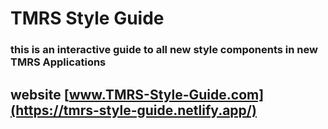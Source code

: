 # TMRS Style Guide
### this is an interactive guide to all new style components in new TMRS Applications

## website [www.TMRS-Style-Guide.com](https://tmrs-style-guide.netlify.app/)

